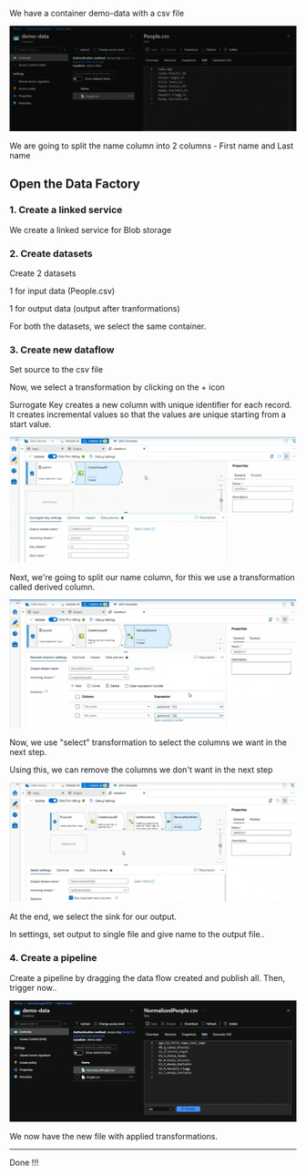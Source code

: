 We have a container demo-data with a csv file 

![alt text](../Images/dataflowdercol/image.png)

We are going to split the name column into 2 columns - First name and Last name

## Open the Data Factory

### 1. Create a linked service

We create a linked service for Blob storage

### 2. Create datasets

Create 2 datasets

1 for input data (People.csv)

1 for output data (output after tranformations)

For both the datasets, we select the same container.

### 3. Create new dataflow

Set source to the csv file

Now, we select a transformation by clicking on the + icon

Surrogate Key creates a new column with unique identifier for each record. It creates incremental values so that the values are unique starting from a start value.

![alt text](../Images/dataflowdercol/image-1.png)

Next, we're going to split our name column, for this we use a transformation called derived column.

![alt text](../Images/dataflowdercol/image-2.png)

Now, we use "select" transformation to select the columns we want in the next step.

Using this, we can remove the columns we don't want in the next step

![alt text](../Images/dataflowdercol/image-3.png)


At the end, we select the sink for our output.

In settings, set output to single file and give name to the output file..


### 4. Create a pipeline

Create a pipeline by dragging the data flow created and publish all. Then, trigger now..

![alt text](../Images/dataflowdercol/image-4.png)

We now have the new file with applied transformations.

---

Done !!!

